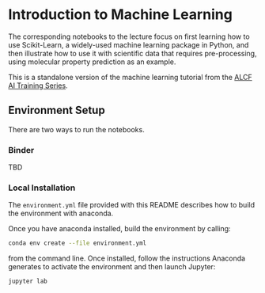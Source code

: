 # Introduction to Machine Learning

The corresponding notebooks to the lecture focus on first learning how to use Scikit-Learn, a widely-used machine learning package in Python, 
and then illustrate how to use it with scientific data that requires pre-processing, using molecular property prediction as an example.

This is a standalone version of the machine learning tutorial from the [ALCF AI Training Series](https://github.com/argonne-lcf/ai-science-training-series/tree/main/01_machineLearning).

## Environment Setup

There are two ways to run the notebooks.

### Binder

TBD

### Local Installation

The `environment.yml` file provided with this README describes how to build the environment with anaconda.

Once you have anaconda installed, build the environment by calling:

```bash
conda env create --file environment.yml
```

from the command line. Once installed, follow the instructions Anaconda generates to activate the environment and then launch Jupyter:

```bash
jupyter lab
```
